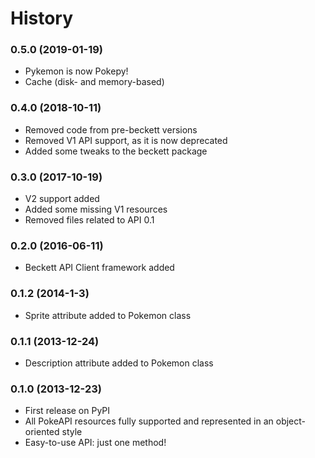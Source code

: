 # History
### 0.5.0 (2019-01-19)
* Pykemon is now Pokepy!
* Cache (disk- and memory-based)

### 0.4.0 (2018-10-11)
* Removed code from pre-beckett versions
* Removed V1 API support, as it is now deprecated
* Added some tweaks to the beckett package

### 0.3.0 (2017-10-19)
* V2 support added
* Added some missing V1 resources
* Removed files related to API 0.1

### 0.2.0 (2016-06-11)
* Beckett API Client framework added

### 0.1.2 (2014-1-3)
* Sprite attribute added to Pokemon class

### 0.1.1 (2013-12-24)
* Description attribute added to Pokemon class

### 0.1.0 (2013-12-23)
* First release on PyPI
* All PokeAPI resources fully supported and represented in an object-oriented style
* Easy-to-use API: just one method!
